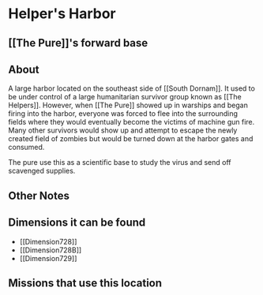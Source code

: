 # Helper's Harbor
## [[The Pure]]'s forward base

## About
A large harbor located on the southeast side of [[South Dornam]]. It used to be under control of a large humanitarian survivor group known as [[The Helpers]]. However, when [[The Pure]] showed up in warships and began firing into the harbor, everyone was forced to flee into the surrounding fields where they would eventually become the victims of machine gun fire. Many other survivors would show up and attempt to escape the newly created field of zombies  but would be turned down at the harbor gates and consumed.

The pure use this as a scientific base to study the virus and send off scavenged supplies.

## Other Notes

## Dimensions it can be found
- [[Dimension728]]
-  [[Dimension728B]]
- [[Dimension729]]

## Missions that use this location